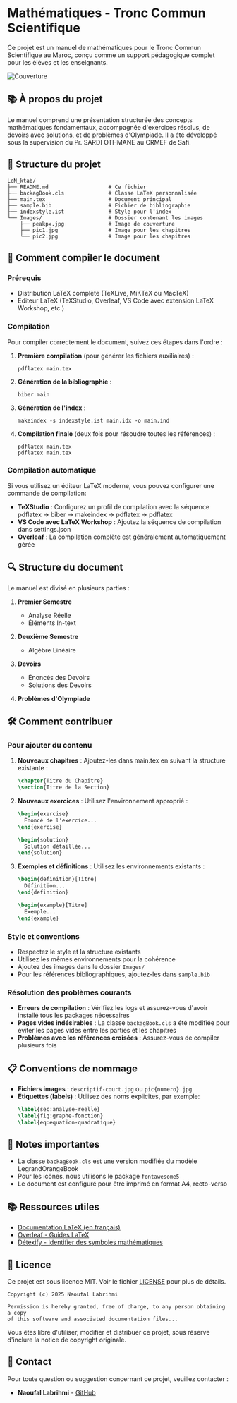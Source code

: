 # Mathématiques - Tronc Commun Scientifique

Ce projet est un manuel de mathématiques pour le Tronc Commun Scientifique au Maroc, conçu comme un support pédagogique complet pour les élèves et les enseignants.

![Couverture](Images/peakpx.jpg)

## 📚 À propos du projet

Le manuel comprend une présentation structurée des concepts mathématiques fondamentaux, accompagnée d'exercices résolus, de devoirs avec solutions, et de problèmes d'Olympiade. Il a été développé sous la supervision du Pr. SARDI OTHMANE au CRMEF de Safi.

## 🔧 Structure du projet

```
LeN_ktab/
├── README.md                   # Ce fichier
├── backagBook.cls              # Classe LaTeX personnalisée
├── main.tex                    # Document principal
├── sample.bib                  # Fichier de bibliographie
├── indexstyle.ist              # Style pour l'index
└── Images/                     # Dossier contenant les images
    ├── peakpx.jpg              # Image de couverture
    ├── pic1.jpg                # Image pour les chapitres
    └── pic2.jpg                # Image pour les chapitres
```

## 🚀 Comment compiler le document

### Prérequis

- Distribution LaTeX complète (TeXLive, MiKTeX ou MacTeX)
- Éditeur LaTeX (TeXStudio, Overleaf, VS Code avec extension LaTeX Workshop, etc.)

### Compilation

Pour compiler correctement le document, suivez ces étapes dans l'ordre :

1. **Première compilation** (pour générer les fichiers auxiliaires) :
   ```
   pdflatex main.tex
   ```

2. **Génération de la bibliographie** :
   ```
   biber main
   ```

3. **Génération de l'index** :
   ```
   makeindex -s indexstyle.ist main.idx -o main.ind
   ```

4. **Compilation finale** (deux fois pour résoudre toutes les références) :
   ```
   pdflatex main.tex
   pdflatex main.tex
   ```

### Compilation automatique

Si vous utilisez un éditeur LaTeX moderne, vous pouvez configurer une commande de compilation:

- **TeXStudio** : Configurez un profil de compilation avec la séquence pdflatex → biber → makeindex → pdflatex → pdflatex
- **VS Code avec LaTeX Workshop** : Ajoutez la séquence de compilation dans settings.json
- **Overleaf** : La compilation complète est généralement automatiquement gérée

## 🔍 Structure du document

Le manuel est divisé en plusieurs parties :

1. **Premier Semestre**
   - Analyse Réelle
   - Éléments In-text

2. **Deuxième Semestre**
   - Algèbre Linéaire

3. **Devoirs**
   - Énoncés des Devoirs
   - Solutions des Devoirs

4. **Problèmes d'Olympiade**

## 🛠️ Comment contribuer

### Pour ajouter du contenu

1. **Nouveaux chapitres** : Ajoutez-les dans main.tex en suivant la structure existante :
   ```latex
   \chapter{Titre du Chapitre}
   \section{Titre de la Section}
   ```

2. **Nouveaux exercices** : Utilisez l'environnement approprié :
   ```latex
   \begin{exercise}
     Énoncé de l'exercice...
   \end{exercise}
   
   \begin{solution}
     Solution détaillée...
   \end{solution}
   ```

3. **Exemples et définitions** : Utilisez les environnements existants :
   ```latex
   \begin{definition}[Titre]
     Définition...
   \end{definition}
   
   \begin{example}[Titre]
     Exemple...
   \end{example}
   ```

### Style et conventions

- Respectez le style et la structure existants
- Utilisez les mêmes environnements pour la cohérence
- Ajoutez des images dans le dossier `Images/`
- Pour les références bibliographiques, ajoutez-les dans `sample.bib`

### Résolution des problèmes courants

- **Erreurs de compilation** : Vérifiez les logs et assurez-vous d'avoir installé tous les packages nécessaires
- **Pages vides indésirables** : La classe `backagBook.cls` a été modifiée pour éviter les pages vides entre les parties et les chapitres
- **Problèmes avec les références croisées** : Assurez-vous de compiler plusieurs fois

## 📋 Conventions de nommage

- **Fichiers images** : `descriptif-court.jpg` ou `pic{numero}.jpg`
- **Étiquettes (labels)** : Utilisez des noms explicites, par exemple: 
  ```latex
  \label{sec:analyse-reelle}
  \label{fig:graphe-fonction}
  \label{eq:equation-quadratique}
  ```

## 📝 Notes importantes

- La classe `backagBook.cls` est une version modifiée du modèle LegrandOrangeBook
- Pour les icônes, nous utilisons le package `fontawesome5`
- Le document est configuré pour être imprimé en format A4, recto-verso

## 📚 Ressources utiles

- [Documentation LaTeX (en français)](https://www.latex-project.org/help/documentation/fr/)
- [Overleaf - Guides LaTeX](https://fr.overleaf.com/learn)
- [Détexify - Identifier des symboles mathématiques](http://detexify.kirelabs.org/classify.html)

## 📄 Licence

Ce projet est sous licence MIT. Voir le fichier [LICENSE](LICENSE) pour plus de détails.

```
Copyright (c) 2025 Naoufal Labrihmi

Permission is hereby granted, free of charge, to any person obtaining a copy
of this software and associated documentation files...
```

Vous êtes libre d'utiliser, modifier et distribuer ce projet, sous réserve d'inclure la notice de copyright originale.

## 👥 Contact

Pour toute question ou suggestion concernant ce projet, veuillez contacter :

- **Naoufal Labrihmi** - [GitHub](https://github.com/NaoufalLabrihmi) 